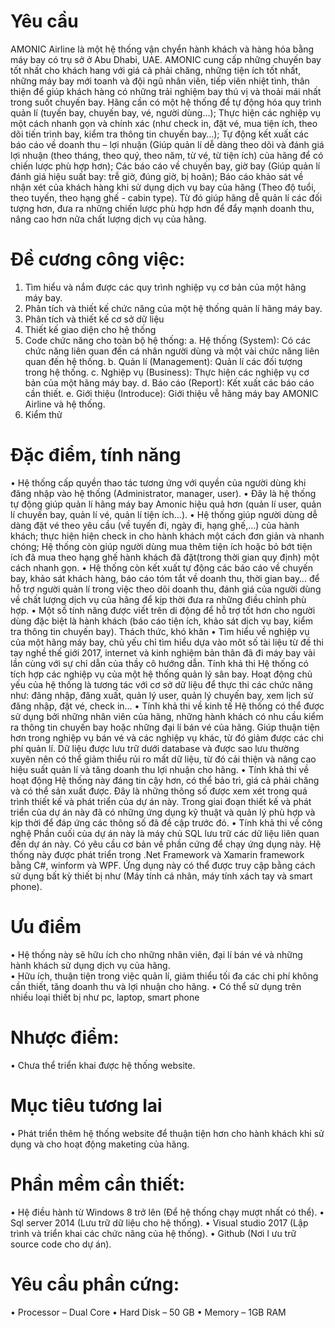 # Yêu cầu
AMONIC Airline là một hệ thống vận chyển hành khách và hàng hóa bằng máy bay có trụ sở ở Abu Dhabi, UAE. AMONIC cung cấp những chuyến bay tốt nhất cho khách hang với giá cả phải chăng, những tiện ích tốt nhất, những máy bay mới toanh và đội ngũ nhân viên, tiếp viên nhiệt tình, thân thiện để giúp khách hàng có những trải nghiệm bay thú vị và thoải mái nhất trong suốt chuyến bay.
Hãng cần có một hệ thống để tự động hóa quy trình quản lí (tuyến bay, chuyến bay, vé, người dùng…); Thực hiện các nghiệp vụ một cách nhanh gọn và chính xác (như check in, đặt vé, mua tiện ích, theo dõi tiến trình bay, kiểm tra thông tin chuyến bay…); Tự động kết xuất các báo cáo về doanh thu – lợi nhuận (Giúp quản lí dễ dàng theo dõi và đánh giá lợi nhuận (theo tháng, theo quý, theo năm, từ vé, từ tiện ích) của hãng để có chiến lược phù hợp hơn); Các báo cáo về chuyến bay, giờ bay (Giúp quản lí đánh giá hiệu suất bay: trễ giờ, đúng giờ, bị hoãn); Báo cáo khảo sát về nhận xét của khách hàng khi sử dụng dịch vụ bay của hãng (Theo độ tuổi, theo tuyến, theo hạng ghế - cabin type). Từ đó giúp hãng dễ quản lí các đối tượng hơn, đưa ra những chiến lược phù hợp hơn để đẩy mạnh doanh thu, nâng cao hơn nữa chất lượng dịch vụ của hãng.
# Đề cương công việc:
1.	Tìm hiểu và nắm được các quy trình nghiệp vụ cơ bản của một hãng máy bay.
2.	Phân tích và thiết kế chức năng của một hệ thống quản lí hãng máy bay.
3.	Phân tích và thiết kế cơ sở dữ liệu
4.	Thiết kế giao diện cho hệ thống
5.	Code chức năng cho toàn bộ hệ thống:
a.	Hệ thống (System): Có các chức năng liên quan đến cá nhân người dùng và một vài chức năng liên quan đến hệ thống.
b.	Quản lí (Management): Quản lí các đối tượng trong hệ thống.
c.	Nghiệp vụ (Business): Thực hiện các nghiệp vụ cơ bản của một hãng máy bay.
d.	Báo cáo (Report): Kết xuất các báo cáo cần thiết.
e.	Giới thiệu (Introduce): Giới thiệu vễ hãng máy bay AMONIC Airline và hệ thống.
6.	Kiểm thử
# Đặc điểm, tính năng
•	Hệ thống cấp quyền thao tác tương ứng với quyền của người dùng khi đăng nhập vào hệ thống (Administrator, manager, user).
•	Đây là hệ thống tự động giúp quản lí hãng máy bay Amonic hiệu quả hơn (quản lí user, quản lí chuyến bay, quản lí vé, quản lí tiện ích…).
•	Hệ thống giúp người dùng dễ dàng đặt vé theo yêu cầu (về tuyến đi, ngày đi, hạng ghế,…) của hành khách; thực hiện hiện check in cho hành khách một cách đơn giản và nhanh chóng; Hệ thống còn giúp người dùng mua thêm tiện ích hoặc bỏ bớt tiện ích đã mua theo hạng ghế hành khách đã đặt(trong thời gian quy định) một cách nhanh gọn.
•	Hệ thống còn kết xuất tự động các báo cáo về chuyến bay, khảo sát khách hàng, báo cáo tóm tắt về doanh thu, thời gian bay… để hỗ trợ người quản lí trong việc theo dõi doanh thu, đánh giá của người dùng về chất lượng dịch vụ của hãng để kịp thời đưa ra những điều chỉnh phù hợp.
•	Một số tính năng được viết trên di động để hỗ trợ tốt hơn cho người dùng đặc biệt là hành khách (báo cáo tiện ích, khảo sát dịch vụ bay, kiểm tra thông tin chuyến bay).
Thách thức, khó khăn
•	Tìm hiểu về nghiệp vụ của một hãng máy bay, chủ yếu chỉ tìm hiểu dựa vào môt số tài liệu từ đề thi tay nghề thế giới 2017, internet và kinh nghiệm bản thân đã đi máy bay vài lần cùng với sự chỉ dẫn của thầy cô hướng dẫn.
Tính khả thi
Hệ thống có tích hợp các nghiệp vụ của một hệ thống quản lý sân bay. Hoạt động chủ yếu của hệ thống là tương tác với cơ sở dữ liệu để thực thi các chức năng như: đăng nhập, đăng xuất, quản lý user, quản lý chuyến bay, xem lịch sử đăng nhập, đặt vé, check in…
•	Tính khả thi về kinh tế
Hệ thống có thể được sử dụng bởi những nhân viên của hãng, những hành khách có nhu cầu kiểm ra thông tin chuyến bay hoặc những đại lí bán vé của hãng. Giúp thuận tiện hơn trong nghiệp vụ bán vé và các nghiệp vụ khác, từ đó giảm được các chi phí quản lí. Dữ liệu được lưu trữ dưới database và được sao lưu thường xuyên nên có thể giảm thiểu rủi ro mất dữ liệu, từ đó cải thiện và nâng cao hiệu suất quản lí và tăng doanh thu lợi nhuận cho hãng.
•	Tính khả thi về hoạt động
Hệ thống này đáng tin cậy hơn, có thể bảo trì, giá cả phải chăng và có thể sản xuất được. Đây là những thông số được xem xét trong quá trình thiết kế và phát triển của dự án này. Trong giai đoạn thiết kế và phát triển của dự án này đã có những ứng dụng kỹ thuật và quản lý phù hợp và kịp thời để đáp ứng các thông số đã đề cập trước đó.
•	Tính khả thi về công nghệ
Phần cuối của dự án này là máy chủ SQL lưu trữ các dữ liệu liên quan đến dự án này. Có yêu cầu cơ bản về phần cứng để chạy ứng dụng này. Hệ thống này được phát triển trong .Net Framework và Xamarin framework bằng C#, winform và WPF. Ứng dụng này có thể được truy cập bằng cách sử dụng bất kỳ thiết bị như (Máy tính cá nhân, máy tính xách tay và smart phone).
# Ưu điểm
•	Hệ thống này sẽ hữu ích cho những nhân viên, đại lí bán vé và những hành khách sử dụng dịch vụ của hãng.                             
•	Hữu ích, thuận tiện trong việc quản lí, giảm thiểu tối đa các chi phí không cần thiết, tăng doanh thu và lợi nhuận cho hãng.
•	Có thể sử dụng trên nhiều loại thiết bị như pc, laptop, smart phone
# Nhược điểm:
•	Chưa thể triển khai được hệ thống website.
# Mục tiêu tương lai
•	Phát triển thêm hệ thống website để thuận tiện hơn cho hành khách khi sử dụng và cho hoạt động maketing của hãng.
# Phần mềm cần thiết:
•	Hệ điều hành từ Windows 8 trở lên (Để hệ thống chạy mượt nhất có thể).
•	Sql server 2014 (Lưu trữ dữ liệu cho hệ thống).
•	Visual studio 2017 (Lập trình và triển khai các chức năng của hệ thống).
•	Github (Nơi l ưu trữ source code cho dự án).

# Yêu cầu phần cứng:
•	Processor – Dual Core
•	Hard Disk – 50 GB
•	Memory – 1GB RAM
